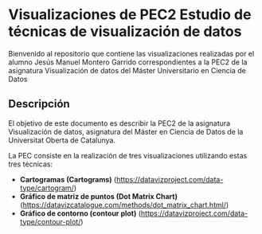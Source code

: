 # Visualizaciones de PEC2 Estudio de técnicas de visualización de datos
Bienvenido al repositorio que contiene las visualizaciones realizadas por el alumno Jesús Manuel Montero Garrido correspondientes a la PEC2 de la asignatura Visualización de datos del Máster Universitario en Ciencia de Datos

## Descripción
El objetivo de este documento es describir la PEC2  de la asignatura Visualización de datos, asignatura del Máster en Ciencia de Datos de la Universitat Oberta de Catalunya. 

La PEC consiste en la realización de tres visualizaciones utilizando estas tres técnicas:

*	**Cartogramas (Cartograms)** (https://datavizproject.com/data-type/cartogram/)
*	**Gráfico de matriz de puntos (Dot Matrix Chart)** (https://datavizcatalogue.com/methods/dot_matrix_chart.html/)
*	**Gráfico de contorno (contour plot)** (https://datavizproject.com/data-type/contour-plot/)


